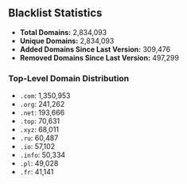 ## Blacklist Statistics

- **Total Domains:** 2,834,093
- **Unique Domains:** 2,834,093
- **Added Domains Since Last Version:** 309,476
- **Removed Domains Since Last Version:** 497,299

### Top-Level Domain Distribution

-  `.com`: 1,350,953
-  `.org`: 241,262
-  `.net`: 193,666
-  `.top`: 70,631
-  `.xyz`: 68,011
-  `.ru`: 60,487
-  `.io`: 57,102
-  `.info`: 50,334
-  `.pl`: 49,028
-  `.fr`: 41,141
